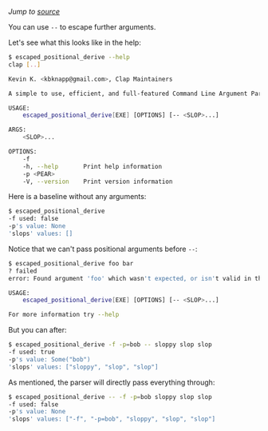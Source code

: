 *Jump to [source](escaped_positional_derive.rs)*

You can use `--` to escape further arguments.

Let's see what this looks like in the help:
```bash
$ escaped_positional_derive --help
clap [..]

Kevin K. <kbknapp@gmail.com>, Clap Maintainers

A simple to use, efficient, and full-featured Command Line Argument Parser

USAGE:
    escaped_positional_derive[EXE] [OPTIONS] [-- <SLOP>...]

ARGS:
    <SLOP>...    

OPTIONS:
    -f               
    -h, --help       Print help information
    -p <PEAR>        
    -V, --version    Print version information
```

Here is a baseline without any arguments:
```bash
$ escaped_positional_derive
-f used: false
-p's value: None
'slops' values: []
```

Notice that we can't pass positional arguments before `--`:
```bash
$ escaped_positional_derive foo bar
? failed
error: Found argument 'foo' which wasn't expected, or isn't valid in this context

USAGE:
    escaped_positional_derive[EXE] [OPTIONS] [-- <SLOP>...]

For more information try --help
```

But you can after:
```bash
$ escaped_positional_derive -f -p=bob -- sloppy slop slop
-f used: true
-p's value: Some("bob")
'slops' values: ["sloppy", "slop", "slop"]
```

As mentioned, the parser will directly pass everything through:
```bash
$ escaped_positional_derive -- -f -p=bob sloppy slop slop
-f used: false
-p's value: None
'slops' values: ["-f", "-p=bob", "sloppy", "slop", "slop"]
```
